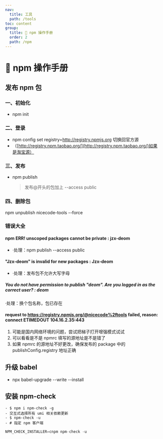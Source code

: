 ```yaml
---
nav:
  title: 工具
  path: /tools
toc: content
group:
  title: 💊 npm 操作手册
  order: 2
  path: /npm
---
```


# 💊 npm 操作手册

## 发布 npm 包

### 一、初始化

- npm init

### 二、登录

- npm config set registry=http://registry.npmjs.org 切换回官方源
- （[http://registry.npm.taobao.org/](http://registry.npm.taobao.org/)如果是淘宝源）

### 三、发布

- npm publish
  > 发布@开头的包加上 --access public

### 四、删除包

npm unpublish nicecode-tools --force

### 错误大全

#### npm ERR! unscoped packages cannot be private : jzx-deom

- ·处理：npm publish --access public

#### "Jzx-deom" is invalid for new packages : Jzx-deom

- ·处理：发布包不允许大写字母

##### You do not have permission to publish "deom". Are you logged in as the correct user? : deom

·处理：换个包名称，包已存在

#### request to <https://registry.npmjs.org/@nicecode%2ftools> failed, reason: connect ETIMEDOUT 104.16.2.35:443

1. 可能是国内网络环境的问题，尝试把梯子打开增强模式试试
2. 可以看看是不是 npmrc 填写的源地址是不是错了
3. 如果 npmrc 的源地址不好更改，确保发布的 package 中的 publishConfig.registry 地址正确

## 升级 babel

- npx babel-upgrade --write --install

## 安装 npm-check

    - $ npm i npm-check -g
    - 交互式选择所有 umi 相关依赖更新
    - $ npm-check -u
    - # 指定 npm 客户端

```javascript
NPM_CHECK_INSTALLER=cnpm npm-check -u
```
